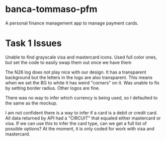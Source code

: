 # banca-tommaso-pfm
A personal finance management app to manage payment cards.


# Task 1 Issues


Unable to find grayscale visa and mastercard icons. Used full color ones, but set the code
to easily swap them out once we have them

The N26 log does not play nice with our design. It has a transparent background but the letters in the logo
are also transparent. This means when we set the BG to white it has weird "corners" on it. Was unable to fix
by setting border radius. Other logos are fine.

There was no way to infer which currency is being used, so I defaulted to the same as the mockup.

I am not confident there is a way to infer if a card is a debit or credit card. All data returned by API had a "CIRCUIT" that equaled either mastercard or visa. If we can use this to infer the card type, can we get a full list of possible options? At the moment, it is only coded for work with visa and mastercard.
